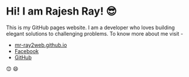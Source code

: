 # Hi! I am Rajesh Ray! :sunglasses:

This is my GitHub pages website. I am a developer who loves building elegant solutions to challenging problems. To know more about me visit -
* [mr-ray2web.github.io](https://mr-ray2web.github.io/)
* [Facebook](https://www.facebook.com/ray2toxicity)
* [GitHub](https://github.com/mr-ray2web)

:blush: :smile:

